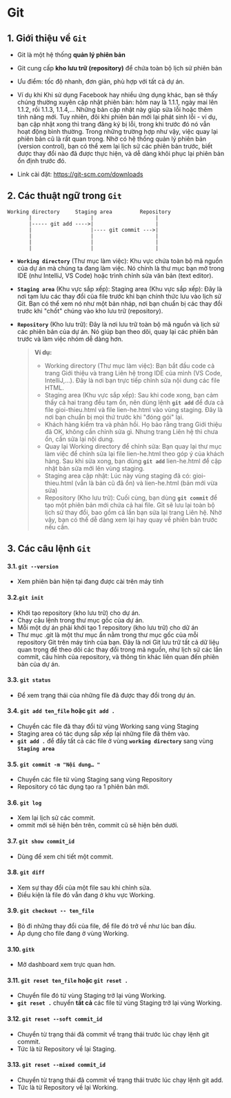 # **Git**

## **1. Giới thiệu về __`Git`__**
- Git là một hệ thống __quản lý phiên bản__

- Git cung cấp __kho lưu trữ (repository)__ để chứa toàn bộ lịch sử phiên bản
- Ưu điểm: tốc độ nhanh, đơn giản, phù hợp với tất cả dự án.
- Ví dụ khi Khi sử dụng Facebook hay nhiều ứng dụng khác, bạn sẽ thấy chúng thường xuyên cập nhật phiên bản: hôm nay là 1.1.1, ngày mai lên 1.1.2, rồi 1.1.3, 1.1.4,... Những bản cập nhật này giúp sửa lỗi hoặc thêm tính năng mới. Tuy nhiên, đôi khi phiên bản mới lại phát sinh lỗi - ví dụ, bạn cập nhật xong thì trang đăng ký bị lỗi, trong khi trước đó nó vẫn hoạt động bình thường. Trong những trường hợp như vậy, việc quay lại phiên bản cũ là rất quan trọng. Nhờ có hệ thống quản lý phiên bản (version control), bạn có thể xem lại lịch sử các phiên bản trước, biết được thay đổi nào đã được thực hiện, và dễ dàng khôi phục lại phiên bản ổn định trước đó.
- Link cài đặt: https://git-scm.com/downloads


## **2. Các thuật ngữ trong __`Git`__**
 ```
 Working directory     Staging area         Repository
        |                   |                    |
        |----- git add ---->|                    |
        |                   |---- git commit --->|
        |                   |                    |
        |                   |                    |
        |                   |                    |
 ```
- __`Working directory`__ (Thư mục làm việc): Khu vực chứa toàn bộ mã nguồn của dự án mà chúng ta đang làm việc. Nó chính là thư mục bạn mở trong IDE (như IntelliJ, VS Code) hoặc trình chỉnh sửa văn bản (text editor).
  
- __`Staging area`__ (Khu vực sắp xếp): Staging area (Khu vực sắp xếp): Đây là nơi tạm lưu các thay đổi của file trước khi bạn chính thức lưu vào lịch sử Git. Bạn có thể xem nó như một bản nháp, nơi bạn chuẩn bị các thay đổi trước khi "chốt" chúng vào kho lưu trữ (repository).
- __`Repository`__ (Kho lưu trữ): Đây là nơi lưu trữ toàn bộ mã nguồn và lịch sử các phiên bản của dự án. Nó giúp bạn theo dõi, quay lại các phiên bản trước và làm việc nhóm dễ dàng hơn.
  > **Ví dụ:**
  >   - Working directory (Thư mục làm việc):
  >     Bạn bắt đầu code cả trang Giới thiệu và trang Liên hệ trong IDE của mình (VS Code, IntelliJ,...). Đây là nơi bạn trực tiếp chỉnh sửa nội dung các file HTML.
  >   - Staging area (Khu vực sắp xếp):
  >     Sau khi code xong, bạn cảm thấy cả hai trang đều tạm ổn, nên dùng lệnh __`git add`__ để đưa cả file gioi-thieu.html và file lien-he.html vào vùng staging. Đây là nơi bạn chuẩn bị mọi thứ trước khi "đóng gói" lại.
  >   - Khách hàng kiểm tra và phản hồi. Họ bảo rằng trang Giới thiệu đã OK, không cần chỉnh sửa gì. Nhưng trang Liên hệ thì chưa ổn, cần sửa lại nội dung.
  >   - Quay lại Working directory để chỉnh sửa:
  >     Bạn quay lại thư mục làm việc để chỉnh sửa lại file lien-he.html theo góp ý của khách hàng. Sau khi sửa xong, bạn dùng __`git add`__ lien-he.html để cập nhật bản sửa mới lên vùng staging.
  >   - Staging area cập nhật:
  >     Lúc này vùng staging đã có: gioi-thieu.html (vẫn là bản cũ đã ổn) và lien-he.html (bản mới vừa sửa)
  >   - Repository (Kho lưu trữ):
  >     Cuối cùng, bạn dùng __`git commit`__ để tạo một phiên bản mới chứa cả hai file. Git sẽ lưu lại toàn bộ lịch sử thay đổi, bao gồm cả lần bạn sửa lại trang Liên hệ. Nhờ vậy, bạn có thể dễ dàng xem lại hay quay về phiên bản trước nếu cần.

## **3. Các câu lệnh __`Git`__**
#### 3.1. __`git --version`__
  - Xem phiên bản hiện tại đang được cài trên máy tính

#### 3.2.__`git init`__
  - Khởi tạo repository (kho lưu trữ) cho dự án.
  - Chạy câu lệnh trong thư mục gốc của dự án.
  - Mỗi một dự án phải khởi tạo 1 repository (kho lưu trữ) cho dữ án
  - Thư mục .git là một thư mục ẩn nằm trong thư mục gốc của mỗi repository Git trên máy tính của bạn. Đây là nơi Git lưu trữ tất cả dữ liệu quan trọng để theo dõi các thay đổi trong mã nguồn, như lịch sử các lần commit, cấu hình của repository, và thông tin khác liên quan đến phiên bản của dự án.
#### 3.3. __`git status`__
  - Để xem trạng thái của những file đã được thay đổi trong dự án.
#### 3.4. __`git add ten_file`__ hoặc __`git add .`__
  - Chuyển các file đã thay đổi từ vùng Working sang vùng Staging
  - Staging area có tác dụng sắp xếp lại những file đã thêm vào.
  - __`git add .`__ để đẩy tất cả các file ở vùng __`working directory`__ sang vùng __`Staging area`__
#### 3.5. __`git commit -m "Nội dung… "`__
  - Chuyển các file từ vùng Staging sang vùng Repository
  - Repository có tác dụng tạo ra 1 phiên bản mới.
#### 3.6. __`git log`__
  - Xem lại lịch sử các commit.
  - ommit mới sẽ hiện bên trên, commit cũ sẽ hiện bên dưới.
#### 3.7. __`git show commit_id`__
  - Dùng để xem chi tiết một commit.
#### 3.8. __`git diff`__
  - Xem sự thay đổi của một file sau khi chỉnh sửa.
  - Điều kiện là file đó vẫn đang ở khu vực Working.
#### 3.9. __`git checkout -- ten_file`__
  - Bỏ đi những thay đổi của file, để file đó trở về như lúc ban đầu.
  - Áp dụng cho file đang ở vùng Working.
#### 3.10. __`gitk`__
  - Mở dashboard xem trực quan hơn.
#### 3.11. __`git reset ten_file`__ hoặc __`git reset .`__
  - Chuyển file đó từ vùng Staging trở lại vùng Working.
  - __`git reset .`__ chuyển __tất cả__ các file từ vùng Staging trở lại vùng Working.
#### 3.12. __`git reset --soft commit_id`__
  - Chuyển từ trạng thái đã commit về trạng thái trước lúc chạy lệnh git commit.
  - Tức là từ Repository về lại Staging.
#### 3.13. __`git reset --mixed commit_id`__
  - Chuyển từ trạng thái đã commit về trạng thái trước lúc chạy lệnh git add.
  - Tức là từ Repository về lại Working.
